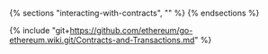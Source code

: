 {% sections "interacting-with-contracts", "" %}
{% endsections %}

{% include "git+https://github.com/ethereum/go-ethereum.wiki.git/Contracts-and-Transactions.md" %}
